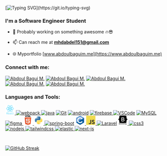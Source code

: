 
[![Typing SVG](https://readme-typing-svg.herokuapp.com?font=Fira+Code&color=36BCF7FF&lines=3%2B+years+of+coding+experience;Full-stack+web+and+app+developer;Always+learning+new+things+!)](https://git.io/typing-svg)

<h3>I'm a Software Engineer Student</h3>

- 🔭 Probably working on something awesome 🔥😎

- 📫 Can reach me at **mhdabdel151@gmail.com**

- 🌐 Myportfolio [www.abdoulbaguim.me](https://www.abdoulbaguim.me)

<h3>Connect with me:</h3>
<p>
    <a href="https://www.instagram.com/mhd_abdel" target="blank"><img src="https://cdn3.iconfinder.com/data/icons/2018-social-media-logotypes/1000/2018_social_media_popular_app_logo_instagram-64.png" alt="Abdoul Bagui M." height="30" width="30" /></a>
    <a href="https://twitter.com/BaguiMohamadou" target="blank"><img src="https://cdn2.iconfinder.com/data/icons/social-media-2285/512/1_Twitter2_colored_svg-64.png" alt="Abdoul Bagui M." height="30" width="30" /></a>
    <a href="https://www.linkedin.com/in/mohamadou-abdoul-bagui-3a5427153" target="blank"><img src="https://cdn0.iconfinder.com/data/icons/social-circle-3/72/Linkedin-64.png" alt="Abdoul Bagui M." height="30" width="30"/></a>
    <a href="https://web.facebook.com/mohamadou.abdoul" target="blank"><img src="https://cdn2.iconfinder.com/data/icons/social-media-2285/512/1_Facebook_colored_svg_copy-64.png" alt="Abdoul Bagui M." height="30" width="30"/></a>
    <a href="https://medium.com/@mhdabdel151"><img src="https://cdn.icon-icons.com/icons2/2992/PNG/512/medium_logo_icon_187322.png" alt="Abdoul Bagui M." height="30" width="30"/></a>

</p>

<h3>Languages and Tools:</h3>
<p> 
    <a href="https://reactjs.org/" target="_blank"> <img src="https://raw.githubusercontent.com/devicons/devicon/master/icons/react/react-original-wordmark.svg" alt="react" width="30" height="30"/> </a> 
    <a href="https://webpack.js.org" target="_blank"> <img src="https://cdn.cdnlogo.com/logos/w/85/webpack-icon.svg" alt="webpack" width="30" height="30"/> </a>
    <a href="https://docs.oracle.com/en/java/" target="_blank"><img src="https://cdn.cdnlogo.com/logos/j/2/java.svg" alt="java" width="30" height="30"></a>
    <a href="https://docs.docker.com/" target="_blank"><img src="https://www.saturnme.com/wp-content/uploads/2019/10/vertical-logo-monochromatic-1.png" alt="Git" width="auto" height="30"/></a>
    <a href="https://developer.android.com/docs" target="_blank"><img src="https://cdn.cdnlogo.com/logos/a/15/android.svg" alt="android" width="50" height="40"></a>
    <a href="https://firebase.google.com/" target="_blank"> <img src="https://www.vectorlogo.zone/logos/firebase/firebase-icon.svg" alt="firebase" width="30" height="30"/> </a> 
    <a href="https://code.visualstudio.com/docs" target="_blank"><img src="https://cdn.cdnlogo.com/logos/v/82/visual-studio-code.svg" alt="VSCode" width="30" height="30"/></a>
    <a href="https://dev.mysql.com/doc/" target="_blank"><img src="https://download.logo.wine/logo/MySQL/MySQL-Logo.wine.png" alt="MySQL" width="auto" height="30"/></a>
    <a href="https://www.figma.com/" target="_blank"> <img src="https://www.vectorlogo.zone/logos/figma/figma-icon.svg" alt="figma" width="30" height="30"/> </a> 
    <a href="https://www.w3.org/html/" target="_blank"> <img src="https://raw.githubusercontent.com/devicons/devicon/master/icons/html5/html5-original-wordmark.svg" alt="html5" width="30" height="30"/> </a> 
    <a href="https://www.python.org" target="_blank"> <img src="https://raw.githubusercontent.com/devicons/devicon/master/icons/python/python-original.svg" alt="python" width="30" height="30"/> </a> 
    <a href="https://spring.io/projects/spring-boot" target="_blank"><img src="https://cdn.cdnlogo.com/logos/s/91/spring.svg" alt="spring-boot" width="30" height="30"></a>
    <a href="https://www.cprogramming.com/" target="_blank"> <img src="https://raw.githubusercontent.com/devicons/devicon/master/icons/c/c-original.svg" alt="c" width="30" height="30"/> </a> 
    <a href="https://developer.mozilla.org/en-US/docs/Web/JavaScript" target="_blank"> <img src="https://raw.githubusercontent.com/devicons/devicon/master/icons/javascript/javascript-original.svg" alt="javascript" width="30" height="30"/> </a> 
    <a href="https://laravel.com/docs/9.x" target="_blank"><img src="https://cdn.worldvectorlogo.com/logos/laravel-2.svg" alt="Laravel" width="auto" height="30"/></a>
    <a href="https://getbootstrap.com" target="_blank"> <img src="https://raw.githubusercontent.com/devicons/devicon/master/icons/bootstrap/bootstrap-plain-wordmark.svg" alt="bootstrap" width="30" height="30"/> </a> 
    <a href="https://www.w3schools.com/css/" target="_blank"> <img src="https://cdn.cdnlogo.com/logos/c/18/css.svg" alt="css3" width="30" height="30"/> </a> 
    <a href="https://nodejs.org" target="_blank"> <img src="https://cdn.cdnlogo.com/logos/n/94/nodejs-icon.svg" alt="nodejs" width="30" height="30"/> </a> 
    <a href="https://tailwindcss.com/" target="_blank"> <img src="https://cdn.icon-icons.com/icons2/2699/PNG/512/tailwindcss_logo_icon_167923.png" alt="tailwindcss" width="30" height="30"/> </a>
    <a href="https://www.elastic.co/"><img src="https://cdn.iconscout.com/icon/free/png-256/elasticsearch-226094.png" alt="elastic" width="30" height="30"/>
    </a>
    <a href="https://nextjs.org/" target="_blank"> <img src="https://cdn.aglty.io/bwql7jyk/Attachments/NewItems/image_20211214122557_0.png" alt="next-js" width="30" height="30"/> </a>
</p>

<br/>

[![GitHub Streak](https://streak-stats.demolab.com/?user=AbdoulBaguiM&theme=highcontrast)](https://www.abdoulbaguim.me)
